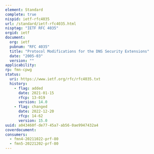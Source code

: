 ```yaml
---
element: Standard
complete: true
nispid: ietf-rfc4035
url: /standard/ietf-rfc4035.html
nisptag: "IETF RFC 4035"
orgid: ietf
document:
  org: ietf
  pubnum: "RFC 4035"
  title: "Protocol Modifications for the DNS Security Extensions"
  date: "2005-03"
  version: ""
applicability:
rp: fmn-cpwg
status:
  uri: https://www.ietf.org/rfc/rfc4035.txt
  history: 
    - flag: added
      date: 2021-01-15
      rfcp: 13-019
      version: 14.0
    - flag: changed
      date: 2022-12-20
      rfcp: 14-62
      version: 15.0
uuid: a043460f-de77-45a7-ab56-0ae9947432a4
coverdocument:
consumers:
  - fmn4-20211022-prf-80
  - fmn5-20221202-prf-80
---
```

